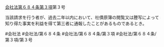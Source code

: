 [会社法第６８４条第３項](会社法＿＿＿＿第６８４条第３項)第３号

当該請求を行う者が、過去二年以内において、社債原簿の閲覧又は謄写によって知り得た事実を利益を得て第三者に通報したことがあるものであるとき。


#会社法
#会社法/第６８４条
#会社法/第６８４条/第３項
#会社法/第６８４条/第３項/第３号
